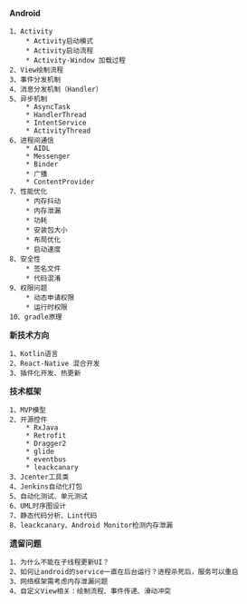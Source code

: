 
**Android** 

	1、Activity
		* Activity启动模式
		* Activity启动流程
		* Activity-Window 加载过程
	2、View绘制流程
	3、事件分发机制
	4、消息分发机制（Handler）
	5、异步机制
		* AsyncTask
		* HandlerThread
		* IntentService
		* ActivityThread
	6、进程间通信
		* AIDL
		* Messenger
		* Binder
		* 广播
		* ContentProvider
	7、性能优化
		* 内存抖动
		* 内存泄漏
		* 功耗
		* 安装包大小
		* 布局优化
		* 启动速度
	8、安全性
		* 签名文件
		* 代码混淆
	9、权限问题
		* 动态申请权限
		* 运行时权限
	10、gradle原理
	

**新技术方向**

	1、Kotlin语言
	2、React-Native 混合开发
	3、插件化开发、热更新


**技术框架**

	1、MVP模型
	2、开源控件
		* RxJava
		* Retrofit
		* Dragger2
		* glide
		* eventbus
		* leackcanary
	3、Jcenter工具类
	4、Jenkins自动化打包
	5、自动化测试、单元测试
	6、UML时序图设计
	7、静态代码分析、Lint代码
	8、leackcanary、Android Monitor检测内存泄漏


**遗留问题**

	1、为什么不能在子线程更新UI？
	2、如何让android的service一直在后台运行？进程杀死后，服务可以重启
	3、网络框架需考虑内存泄漏问题
	4、自定义View相关：绘制流程、事件传递、滑动冲突